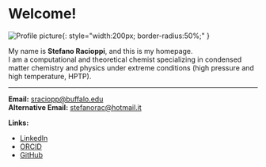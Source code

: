 # Welcome!

![Profile picture]("C:\Users\stefa\Desktop\Stefano\Immagini\CC2A3674_CROP.jpg"){: style="width:200px; border-radius:50%;" }

My name is **Stefano Racioppi**, and this is my homepage.  
I am a computational and theoretical chemist specializing in condensed matter chemistry and physics under extreme conditions (high pressure and high temperature, HPTP).

---

**Email:** [sraciopp@buffalo.edu](mailto:sraciopp@buffalo.edu)  
**Alternative Email:** [stefanorac@hotmail.it](mailto:stefanorac@hotmail.it)  

**Links:**  
- [LinkedIn](https://www.linkedin.com/in/YOUR-LINKEDIN-USERNAME)  
- [ORCID](https://orcid.org/YOUR-ORCID-ID)  
- [GitHub](https://github.com/SteRacioppi)  
